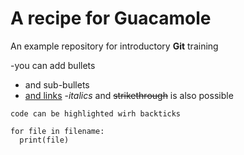 # A recipe for Guacamole
An example repository for introductory **Git** training

-you can add bullets
  - and sub-bullets
- [and links](http://bio-it.embl.de)
-_italics_ and ~~strikethrough~~ is also possible

`code can be highlighted wirh backticks`
```
for file in filename:
  print(file)
```
